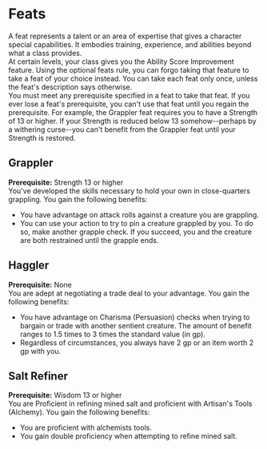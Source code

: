 # Feats 
A feat represents a talent or an area of expertise that gives a character special capabilities. It embodies training, experience, and abilities beyond what a class provides.    
At certain levels, your class gives you the Ability Score Improvement feature. Using the optional feats rule, you can forgo taking that feature to take a feat of your choice instead. You can take each feat only once, unless the feat's description says otherwise.    
You must meet any prerequisite specified in a feat to take that feat. If you ever lose a feat's prerequisite, you can't use that feat until you regain the prerequisite. For example, the Grappler feat requires you to have a Strength of 13 or higher. If your Strength is reduced below 13 somehow--perhaps by a withering curse--you can't benefit from the Grappler feat until your Strength is restored.

## Grappler 
**Prerequisite:** Strength 13 or higher    
You've developed the skills necessary to hold your own in close-quarters grappling. You gain the following benefits:

* You have advantage on attack rolls against a creature you are grappling.
* You can use your action to try to pin a creature grappled by you. To do so, make another grapple check. If you succeed, you and the creature are both restrained until the grapple ends.

## Haggler

**Prerequisite:** None    
You are adept at negotiating a trade deal to your advantage. You gain the following benefits:

* You have advantage on Charisma (Persuasion) checks when trying to bargain or trade with another sentient creature. The amount of benefit ranges to 1.5 times to 3 times the standard value (in gp).
* Regardless of circumstances, you always have 2 gp or an item worth 2 gp with you.

## Salt Refiner

**Prerequisite:** Wisdom 13 or higher    
You are Proficient in refining mined salt and proficient with Artisan's Tools (Alchemy). You gain the following benefits:

* You are proficient with alchemists tools.
* You gain double proficiency when attempting to refine mined salt.